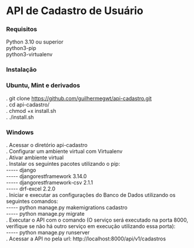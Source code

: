 # API de Cadastro de Usuário

### Requisitos

  Python 3.10 ou superior  
  python3-pip  
  python3-virtualenv  

### Instalação

### Ubuntu, Mint e derivados

  .  git clone https://github.com/guilhermegwt/api-cadastro.git  
  .  cd api-cadastro/  
  .  chmod +x install.sh  
  .  ./install.sh  

### Windows

.   Acessar o diretório api-cadastro  
.   Configurar um ambiente virtual com Virtualenv  
.   Ativar ambiente virtual  
.   Instalar os seguintes pacotes utilizando o pip:  
----- django  
----- djangorestframework 3.14.0  
----- djangorestframework-csv 2.1.1  
----- drf-excel 2.2.0  
.   Iniciar e executar as configurações do Banco de Dados utilizando os seguintes comandos:  
----- python manage.py makemigrations cadastro  
----- python manage.py migrate  
.   Executar o API com o comando (O serviço será executado na porta 8000, verifique se não há outro serviço em execução utilizando essa porta):  
----- python manage.py runserver  
.   Acessar a API no pela url: http://localhost:8000/api/v1/cadastros  
  

  

